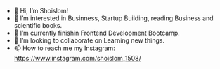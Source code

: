 - 👋 Hi, I’m Shoislom!
- 👀 I’m interested in Businness, Startup Building, reading Business and scientific books.
- 🌱 I’m currently finishin Frontend Development Bootcamp.
- 💞️ I’m looking to collaborate on Learning new things.
- 📫 How to reach me my Instagram: https://www.instagram.com/shoislom_1508/

<!---
shoislom15/shoislom15 is a ✨ special ✨ repository because its `README.md` (this file) appears on your GitHub profile.
You can click the Preview link to take a look at your changes.
--->
